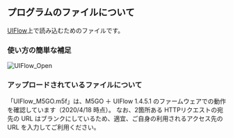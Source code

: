 ## プログラムのファイルについて
[UIFlow](http://flow.m5stack.com/)上で読み込むためのファイルです。

### 使い方の簡単な補足
![UIFlow_Open](https://user-images.githubusercontent.com/1994851/79640626-7cc84580-81cd-11ea-8e78-7ef1a7952e96.jpg)

### アップロードされているファイルについて
「UIFlow_M5GO.m5f」は、M5GO ＋ UIFlow 1.4.5.1 のファームウェアでの動作を確認しています（2020/4/18 時点）。
なお、2箇所ある HTTPリクエストの宛先の URL はブランクにしているため、適宜、ご自身の利用されるアクセス先の URL を入力してご利用ください。
